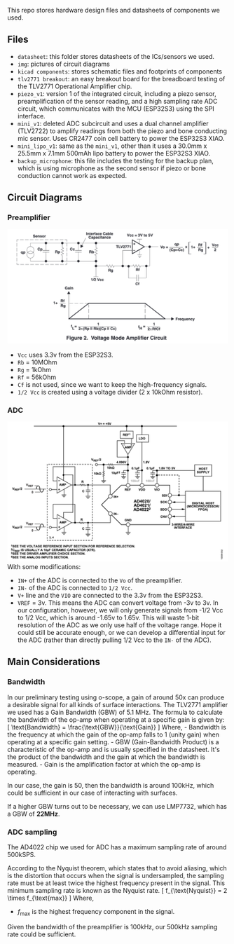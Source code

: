 This repo stores hardware design files and datasheets of components we used.

## Files
- `datasheet`: this folder stores datasheets of the ICs/sensors we used.
- `img`: pictures of circuit diagrams
- `kicad components`: stores schematic files and footprints of components
- `tlv2771 breakout`: an easy breakout board for the breadboard testing of the TLV2771 Operational Amplifier chip.
- `piezo_v1`: version 1 of the integrated circuit, including a piezo sensor, preamplification of the sensor reading, and a high sampling rate ADC circuit, which communicates with the MCU (ESP32S3) using the SPI interface.
- `mini_v1`: deleted ADC subcircuit and uses a dual channel amplifier (TLV2722) to amplify readings from both the piezo and bone conducting mic sensor. Uses CR2477 coin cell battery to power the ESP32S3 XIAO.
- `mini_lipo_v1`: same as the `mini_v1`, other than it uses a 30.0mm x 25.5mm x 7.1mm 500mAh lipo battery to power the ESP32S3 XIAO.
- `backup_microphone`: this file includes the testing for the backup plan, which is using microphone as the second sensor if piezo or bone conduction cannot work as expected.

## Circuit Diagrams
### Preamplifier 
![tlv2771](./img/tlv2771.png)
- `Vcc` uses 3.3v from the ESP32S3.
- `Rb` = 10MOhm
- `Rg` = 1kOhm
- `Rf` = 56kOhm
- `Cf` is not used, since we want to keep the high-frequency signals.
- `1/2 Vcc` is created using a voltage divider (2 x 10kOhm resistor).

### ADC 
![Alt text](./img/ad4022.png)
With some modifications:
- `IN+` of the ADC is connected to the `Vo` of the preamplifier.
- `IN-` of the ADC is connected to `1/2 Vcc`.
- `V+` line and the `VIO` are connected to the 3.3v from the ESP32S3.
- `VREF` = 3v. This means the ADC can convert voltage from -3v to 3v. In our configuration, however, we will only generate signals from -1/2 Vcc to 1/2 Vcc, which is around -1.65v to 1.65v. This will waste 1-bit resolution of the ADC as we only use half of the voltage range. Hope it could still be accurate enough, or we can develop a differential input for the ADC (rather than directly pulling 1/2 Vcc to the `IN-` of the ADC).

## Main Considerations
### Bandwidth
In our preliminary testing using o-scope, a gain of around 50x can produce a desirable signal for all kinds of surface interactions. The TLV2771 amplifier we used has a Gain Bandwidth (GBW) of 5.1 MHz. The formula to calculate the bandwidth of the op-amp when operating at a specific gain is given by:
\[ \text{Bandwidth} = \frac{\text{GBW}}{\text{Gain}} \]
Where,
    - Bandwidth is the frequency at which the gain of the op-amp falls to 1 (unity gain) when operating at a specific gain setting.
    - GBW (Gain-Bandwidth Product) is a characteristic of the op-amp and is usually specified in the datasheet. It's the product of the bandwidth and the gain at which the bandwidth is measured.
    - Gain is the amplification factor at which the op-amp is operating.

In our case, the gain is 50, then the bandwidth is around 100kHz, which could be sufficient in our case of interacting with surfaces.

If a higher GBW turns out to be necessary, we can use LMP7732, which has a GBW of __22MHz__.

### ADC sampling
The AD4022 chip we used for ADC has a maximum sampling rate of around 500kSPS. 

According to the Nyquist theorem, which states that to avoid aliasing, which is the distortion that occurs when the signal is undersampled, the sampling rate must be at least twice the highest frequency present in the signal. This minimum sampling rate is known as the Nyquist rate.
\[ f_{\text{Nyquist}} = 2 \times f_{\text{max}} \]
Where,
 - $f_{\text{max}}$ is the highest frequency component in the signal.

 Given the bandwidth of the preamplifier is 100kHz, our 500kHz sampling rate could be sufficient.